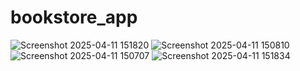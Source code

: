 # bookstore_app
![Screenshot 2025-04-11 151820](https://github.com/user-attachments/assets/a3baadc9-d8b2-40ef-979a-d64fca95346d)
![Screenshot 2025-04-11 150810](https://github.com/user-attachments/assets/84039344-aa0a-430c-8b0e-c50f13cc9be4)
![Screenshot 2025-04-11 150707](https://github.com/user-attachments/assets/db84e087-9ce3-4033-9bf4-2d088f801f1f)
![Screenshot 2025-04-11 151834](https://github.com/user-attachments/assets/569c213f-65e1-4800-9c06-95909b611414)
